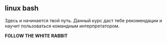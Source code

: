 ## linux bash

Здесь и начинается твой путь. Данный курс даст тебе рекомендации и научит пользоваться командным интерпретатором.

**FOLLOW THE WHITE RABBIT**
